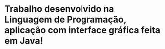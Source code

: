 # Trabalho desenvolvido na Linguagem de Programação, aplicação com interface gráfica feita em Java!
